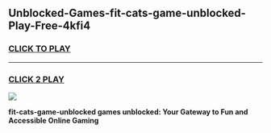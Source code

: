 
## Unblocked-Games-fit-cats-game-unblocked-Play-Free-4kfi4
<h3>
<a href="https://premium76.site?title=fit-cats-game-unblocked&ref=20A">CLICK TO PLAY</a></h3>
<hr>

<h3>
<a href="https://premium76.site?title=fit-cats-game-unblocked&ref=20A">CLICK 2 PLAY</a>
  
</h3>

<a href="https://premium76.site?title=fit-cats-game-unblocked&ref=20A"><img src="https://clearcache.store/games.png"></a>


**fit-cats-game-unblocked games unblocked: Your Gateway to Fun and Accessible Online Gaming**
